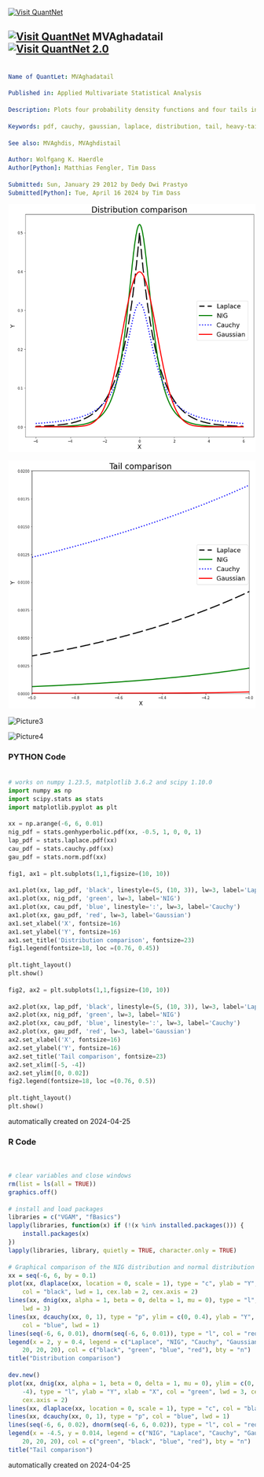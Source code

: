 [<img src="https://github.com/QuantLet/Styleguide-and-FAQ/blob/master/pictures/banner.png" width="1100" alt="Visit QuantNet">](http://quantlet.de/)

## [<img src="https://github.com/QuantLet/Styleguide-and-FAQ/blob/master/pictures/qloqo.png" alt="Visit QuantNet">](http://quantlet.de/) **MVAghadatail** [<img src="https://github.com/QuantLet/Styleguide-and-FAQ/blob/master/pictures/QN2.png" width="60" alt="Visit QuantNet 2.0">](http://quantlet.de/)

```yaml

Name of QuantLet: MVAghadatail

Published in: Applied Multivariate Statistical Analysis

Description: Plots four probability density functions and four tails in comparison of the NIG, the Laplace, the Cauchy and the Gauss distribution.

Keywords: pdf, cauchy, gaussian, laplace, distribution, tail, heavy-tailed, multivariate, probability, density, plot, graphical representation

See also: MVAghdis, MVAghdistail

Author: Wolfgang K. Haerdle
Author[Python]: Matthias Fengler, Tim Dass

Submitted: Sun, January 29 2012 by Dedy Dwi Prastyo
Submitted[Python]: Tue, April 16 2024 by Tim Dass

```

![Picture1](MVAghadatail01_python.png)

![Picture2](MVAghadatail02_python.png)

![Picture3](MVAghadatail_1.png)

![Picture4](MVAghadatail_2.png)

### PYTHON Code
```python

# works on numpy 1.23.5, matplotlib 3.6.2 and scipy 1.10.0
import numpy as np
import scipy.stats as stats
import matplotlib.pyplot as plt

xx = np.arange(-6, 6, 0.01)
nig_pdf = stats.genhyperbolic.pdf(xx, -0.5, 1, 0, 0, 1)
lap_pdf = stats.laplace.pdf(xx)
cau_pdf = stats.cauchy.pdf(xx)
gau_pdf = stats.norm.pdf(xx)

fig1, ax1 = plt.subplots(1,1,figsize=(10, 10))

ax1.plot(xx, lap_pdf, 'black', linestyle=(5, (10, 3)), lw=3, label='Laplace')
ax1.plot(xx, nig_pdf, 'green', lw=3, label='NIG')
ax1.plot(xx, cau_pdf, 'blue', linestyle=':', lw=3, label='Cauchy')
ax1.plot(xx, gau_pdf, 'red', lw=3, label='Gaussian')
ax1.set_xlabel('X', fontsize=16)
ax1.set_ylabel('Y', fontsize=16)
ax1.set_title('Distribution comparison', fontsize=23)
fig1.legend(fontsize=18, loc =(0.76, 0.45))

plt.tight_layout()
plt.show()

fig2, ax2 = plt.subplots(1,1,figsize=(10, 10))

ax2.plot(xx, lap_pdf, 'black', linestyle=(5, (10, 3)), lw=3, label='Laplace')
ax2.plot(xx, nig_pdf, 'green', lw=3, label='NIG')
ax2.plot(xx, cau_pdf, 'blue', linestyle=':', lw=3, label='Cauchy')
ax2.plot(xx, gau_pdf, 'red', lw=3, label='Gaussian')
ax2.set_xlabel('X', fontsize=16)
ax2.set_ylabel('Y', fontsize=16)
ax2.set_title('Tail comparison', fontsize=23)
ax2.set_xlim([-5, -4])
ax2.set_ylim([0, 0.02])
fig2.legend(fontsize=18, loc =(0.76, 0.5))

plt.tight_layout()
plt.show()
```

automatically created on 2024-04-25

### R Code
```r


# clear variables and close windows
rm(list = ls(all = TRUE))
graphics.off()

# install and load packages
libraries = c("VGAM", "fBasics")
lapply(libraries, function(x) if (!(x %in% installed.packages())) {
    install.packages(x)
})
lapply(libraries, library, quietly = TRUE, character.only = TRUE)

# Graphical comparison of the NIG distribution and normal distribution
xx = seq(-6, 6, by = 0.1)
plot(xx, dlaplace(xx, location = 0, scale = 1), type = "c", ylab = "Y", xlab = "X", 
    col = "black", lwd = 1, cex.lab = 2, cex.axis = 2)
lines(xx, dnig(xx, alpha = 1, beta = 0, delta = 1, mu = 0), type = "l", col = "green", 
    lwd = 3)
lines(xx, dcauchy(xx, 0, 1), type = "p", ylim = c(0, 0.4), ylab = "Y", xlab = "X", 
    col = "blue", lwd = 1)
lines(seq(-6, 6, 0.01), dnorm(seq(-6, 6, 0.01)), type = "l", col = "red", lwd = 2)
legend(x = 2, y = 0.4, legend = c("Laplace", "NIG", "Cauchy", "Gaussian"), pch = c(20, 
    20, 20, 20), col = c("black", "green", "blue", "red"), bty = "n")
title("Distribution comparison")

dev.new()
plot(xx, dnig(xx, alpha = 1, beta = 0, delta = 1, mu = 0), ylim = c(0, 0.02), xlim = c(-5, 
    -4), type = "l", ylab = "Y", xlab = "X", col = "green", lwd = 3, cex.lab = 2, 
    cex.axis = 2)
lines(xx, dlaplace(xx, location = 0, scale = 1), type = "c", col = "black", lwd = 1)
lines(xx, dcauchy(xx, 0, 1), type = "p", col = "blue", lwd = 1)
lines(seq(-6, 6, 0.02), dnorm(seq(-6, 6, 0.02)), type = "l", col = "red", lwd = 3)
legend(x = -4.5, y = 0.014, legend = c("NIG", "Laplace", "Cauchy", "Gaussian"), pch = c(20, 
    20, 20, 20), col = c("green", "black", "blue", "red"), bty = "n")
title("Tail comparison")

```

automatically created on 2024-04-25